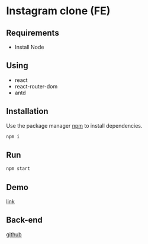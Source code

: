 # Instagram clone (FE)

## Requirements

- Install Node

## Using

- react
- react-router-dom
- antd

## Installation

Use the package manager [npm](https://www.npmjs.com/) to install dependencies.

``` cmd
npm i
```

## Run

``` cmd
npm start
```

## Demo

[link](https://instagram-clone-d083b.web.app)

## Back-end

[github](https://github.com/learn-in-codersx/instagram-clone-be.git)
